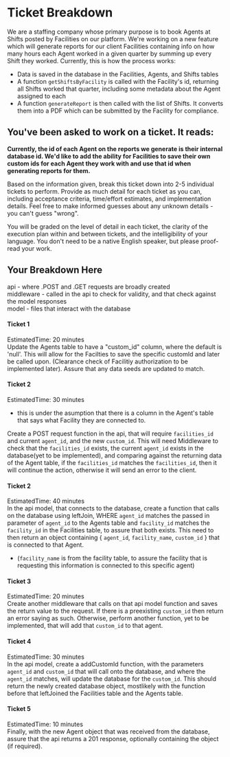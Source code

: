 # Ticket Breakdown
We are a staffing company whose primary purpose is to book Agents at Shifts posted by Facilities on our platform. We're working on a new feature which will generate reports for our client Facilities containing info on how many hours each Agent worked in a given quarter by summing up every Shift they worked. Currently, this is how the process works:

- Data is saved in the database in the Facilities, Agents, and Shifts tables
- A function `getShiftsByFacility` is called with the Facility's id, returning all Shifts worked that quarter, including some metadata about the Agent assigned to each
- A function `generateReport` is then called with the list of Shifts. It converts them into a PDF which can be submitted by the Facility for compliance.

## You've been asked to work on a ticket. It reads:

**Currently, the id of each Agent on the reports we generate is their internal database id. We'd like to add the ability for Facilities to save their own custom ids for each Agent they work with and use that id when generating reports for them.**


Based on the information given, break this ticket down into 2-5 individual tickets to perform. Provide as much detail for each ticket as you can, including acceptance criteria, time/effort estimates, and implementation details. Feel free to make informed guesses about any unknown details - you can't guess "wrong".


You will be graded on the level of detail in each ticket, the clarity of the execution plan within and between tickets, and the intelligibility of your language. You don't need to be a native English speaker, but please proof-read your work.

## Your Breakdown Here
api - where .POST and .GET requests are broadly created<br/>
middleware - called in the api to check for validity, and that check against the model responses<br/>
model - files that interact with the database<br/>


#### Ticket 1
EstimatedTime: 20 minutes<br/>
Update the Agents table to have a "custom_id" column, where the default is 'null'. This will allow for the Facilties to save the specific customId and later be called upon. (Clearance check of Facilitiy authorization to be implemented later).
Assure that any data seeds are updated to match.

#### Ticket 2
EstimatedTime: 30 minutes<br/>
- this is under the asumption that there is a column in the Agent's table that says what Facility they are connected to.

Create a POST request function in the api, that will require `facilities_id` and current `agent_id`, and the new `custom_id`. This will need Middleware to check that the `facilities_id` exists, the current `agent_id` exists in the database(yet to be implemented), and comparing against the returning data of the Agent table, if the `facilities_id` matches the `facilities_id`, then it will continue the action, otherwise it will send an error to the client.

#### Ticket 2
EstimatedTime: 40 minutes<br/>
In the api model, that connects to the database, create a function that calls on the database using leftJoin, WHERE `agent_id` matches the passed in parameter of `agent_id` to the Agents table and `facility_id` matches the `facility_id` in the Facilities table, to assure that both exists. This need to then return an object containing { `agent_id`, `facility_name`, `custom_id` } that is connected to that Agent. 

- (`facility_name` is from the facility table, to assure the facility that is requesting this information is connected to this specific agent)

#### Ticket 3
EstimatedTime: 20 minutes<br/>
Create another middleware that calls on that api model function and saves the return value to the request. If there is a preexisting `custom_id` then return an error saying as such. Otherwise, perform another function, yet to be implemented, that will add that `custom_id` to that agent. 

#### Ticket 4
EstimatedTime: 30 minutes<br/>
In the api model, create a addCustomId function, with the parameters `agent_id` and `custom_id` that will call onto the database, and where the `agent_id` matches, will update the database for the `custom_id`. This should return the newly created database object, mostlikely with the function before that leftJoined the Facilities table and the Agents table.

#### Ticket 5
EstimatedTime: 10 minutes<br/>
Finally, with the new Agent object that was received from the database, assure that the api returns a 201 response, optionally containing the object (if required).
